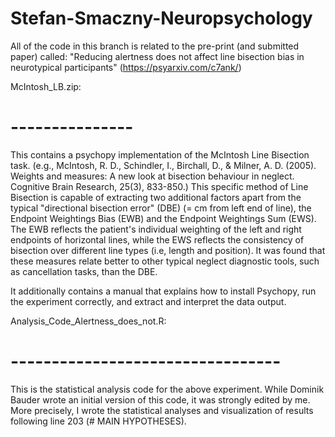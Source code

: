 # Stefan-Smaczny-Neuropsychology

All of the code in this branch is related to the pre-print (and submitted paper) called:
"Reducing alertness does not affect line bisection bias in neurotypical participants" (https://psyarxiv.com/c7ank/)


McIntosh_LB.zip:
# ---------------

This contains a psychopy implementation of the McIntosh Line Bisection task. 
(e.g., McIntosh, R. D., Schindler, I., Birchall, D., & Milner, A. D. (2005). Weights and measures: A new look at bisection behaviour in neglect. Cognitive Brain Research, 25(3), 833-850.)
This specific method of Line Bisection is capable of extracting two additional factors apart from the typical "directional bisection error" (DBE) (= cm from left end of line), the Endpoint Weightings Bias (EWB) and the Endpoint Weightings Sum (EWS).
The EWB reflects the patient's individual weighting of the left and right endpoints of horizontal lines, while the EWS reflects the consistency of bisection over different line types (i.e, length and position). It was found that these measures relate better to other typical neglect diagnostic tools, such as cancellation tasks, than the DBE.

It additionally contains a manual that explains how to install Psychopy, run the experiment correctly, and extract and interpret the data output.


Analysis_Code_Alertness_does_not.R:
# ---------------------------------

This is the statistical analysis code for the above experiment. While Dominik Bauder wrote an initial version of this code, it was strongly edited by me. More precisely, I wrote the statistical analyses and visualization of results following line 203 (# MAIN HYPOTHESES).

